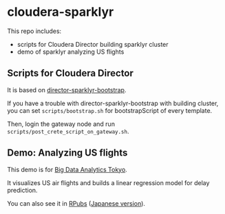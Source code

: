 # cloudera-sparklyr

This repo includes:

- scripts for Cloudera Director building sparklyr cluster
- demo of sparklyr analyzing US flights

## Scripts for Cloudera Director

It is based on [director-sparklyr-bootstrap](https://github.com/jordanvolz/director-sparklyr-bootstrap).

If you have a trouble with director-sparklyr-bootstrap with building cluster,
you can set `scripts/bootstrap.sh` for bootstrapScript of every template.

Then, login the gateway node and run `scripts/post_crete_script_on_gateway.sh`.

## Demo: Analyzing US flights

This demo is for [Big Data Analytics Tokyo](http://www.bigdatacon.jp/en/talk/a-data-engineering-and-data-science-platform-based-on-hadoopspark/).

It visualizes US air flights and builds a linear regression model for delay prediction.

You can also see it in [RPubs](https://rpubs.com/chezou/usflights-en) ([Japanese version](https://rpubs.com/chezou/usflights)).